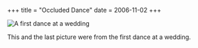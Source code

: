 +++
title = "Occluded Dance"
date = 2006-11-02
+++

![A first dance at a wedding](/photos/OccludedDance.jpg "Sonja and Patrick")

This and the last picture were from the first dance at a wedding.
